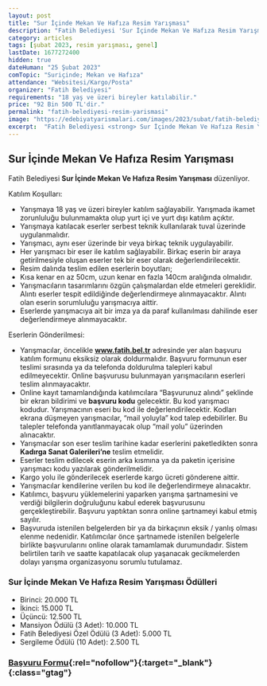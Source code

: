 ```yaml
---
layout: post
title: "Sur İçinde Mekan Ve Hafıza Resim Yarışması"
description: "Fatih Belediyesi 'Sur İçinde Mekan Ve Hafıza Resim Yarışması' düzenliyor."
category: articles
tags: [şubat 2023, resim yarışması, genel]
lastDate: 1677272400
hidden: true
dateHuman: "25 Şubat 2023"
comTopic: "Suriçinde; Mekan ve Hafıza"
attendance: "Websitesi/Kargo/Posta"
organizer: "Fatih Belediyesi"
requirements: "18 yaş ve üzeri bireyler katılabilir."
price: "92 Bin 500 TL'dir."
permalink: "fatih-belediyesi-resim-yarismasi"
image: "https://edebiyatyarismalari.com/images/2023/subat/fatih-belediyesi-resim-yarismasi.jpg"
excerpt:  "Fatih Belediyesi <strong> Sur İçinde Mekan Ve Hafıza Resim Yarışması </strong> düzenliyor."
---
```


## Sur İçinde Mekan Ve Hafıza Resim Yarışması
Fatih Belediyesi **Sur İçinde Mekan Ve Hafıza Resim Yarışması** düzenliyor.  

Katılım Koşulları:
- Yarışmaya 18 yaş ve üzeri bireyler katılım sağlayabilir. Yarışmada ikamet zorunluluğu bulunmamakta olup
yurt içi ve yurt dışı katılım açıktır.
- Yarışmaya katılacak eserler serbest teknik kullanılarak tuval üzerinde uygulanmalıdır.
- Yarışmacı, aynı eser üzerinde bir veya birkaç teknik uygulayabilir.
- Her yarışmacı bir eser ile katılım sağlayabilir. Birkaç eserin bir araya getirilmesiyle oluşan eserler tek bir eser olarak değerlendirilecektir.
- Resim dalında teslim edilen eserlerin boyutları;
- Kısa kenar en az 50cm, uzun kenar en fazla 140cm aralığında olmalıdır.
- Yarışmacıların tasarımlarını özgün çalışmalardan elde etmeleri gereklidir. Alıntı eserler tespit edildiğinde
değerlendirmeye alınmayacaktır. Alıntı olan eserin sorumluluğu yarışmacıya aittir.
- Eserlerde yarışmacıya ait bir imza ya da paraf kullanılması dahilinde eser değerlendirmeye alınmayacaktır.


Eserlerin Gönderilmesi:
- Yarışmacılar, öncelikle **www.fatih.bel.tr** adresinde yer alan başvuru katılım formunu eksiksiz olarak doldurmalıdır. Başvuru formunun eser teslimi sırasında ya da telefonda doldurulma talepleri kabul edilmeyecektir. Online başvurusu bulunmayan yarışmacıların eserleri teslim alınmayacaktır.
- Online kayıt tamamlandığında katılımcılara “Başvurunuz alındı” şeklinde bir ekran bildirimi ve **başvuru kodu** gelecektir. Bu kod yarışmacı kodudur. Yarışmacının eseri bu kod ile değerlendirilecektir. Kodları ekrana düşmeyen yarışmacılar, “mail yoluyla” kod talep edebilirler. Bu talepler telefonda yanıtlanmayacak olup “mail yolu” üzerinden alınacaktır.
- Yarışmacılar son eser teslim tarihine kadar eserlerini paketledikten sonra **Kadırga Sanat Galerileri’ne**
teslim etmelidir.
- Eserler teslim edilecek eserin arka kısmına ya da paketin içerisine yarışmacı kodu yazılarak gönderilmelidir.
- Kargo yolu ile gönderilecek eserlerde kargo ücreti gönderene aittir.
- Yarışmacılar kendilerine verilen bu kod ile değerlendirmeye alınacaktır.
- Katılımcı, başvuru yüklemelerini yaparken yarışma şartnamesini ve verdiği bilgilerin doğruluğunu kabul ederek başvurusunu gerçekleştirebilir. Başvuru yaptıktan sonra online şartnameyi kabul etmiş sayılır.
- Başvuruda istenilen belgelerden bir ya da birkaçının eksik / yanlış olması elenme nedenidir. Katılımcılar önce şartnamede istenilen belgelerle birlikte başvurularını online olarak tamamlamak durumundadır. Sistem belirtilen tarih ve saatte kapatılacak olup yaşanacak gecikmelerden dolayı yarışma organizasyonu sorumlu tutulamaz.


### Sur İçinde Mekan Ve Hafıza Resim Yarışması Ödülleri
- Birinci: 20.000 TL
- İkinci: 15.000 TL
- Üçüncü: 12.500 TL
- Mansiyon Ödülü (3 Adet): 10.000 TL 
- Fatih Belediyesi Özel Ödülü (3 Adet): 5.000 TL
- Sergileme Ödülü (10 Adet): 2.500 TL


### [Başvuru Formu](https://akademi.fatih.bel.tr/form/mekan-haf%C4%B1za-resim-yarismasi/?ref=edebiyatyarismalari.com){:rel="nofollow"}{:target="_blank"}{:class="gtag"}